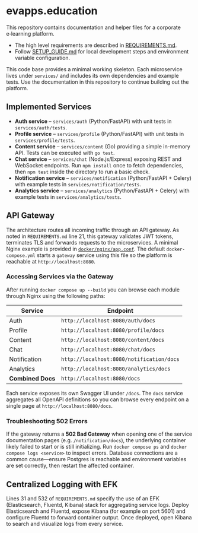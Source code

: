 # evapps.education

This repository contains documentation and helper files for a corporate e‑learning platform.

- The high level requirements are described in [REQUIREMENTS.md](REQUIREMENTS.md).
- Follow [SETUP_GUIDE.md](SETUP_GUIDE.md) for local development steps and environment variable configuration.

This code base provides a minimal working skeleton. Each microservice lives under
`services/` and includes its own dependencies and example tests. Use the
documentation in this repository to continue building out the platform.

## Implemented Services

- **Auth service** – `services/auth` (Python/FastAPI) with unit tests in
  `services/auth/tests`.
- **Profile service** – `services/profile` (Python/FastAPI) with unit tests in
  `services/profile/tests`.
- **Content service** – `services/content` (Go) providing a simple in-memory
  API. Tests can be executed with `go test`.
- **Chat service** – `services/chat` (Node.js/Express) exposing REST and
  WebSocket endpoints. Run `npm install` once to fetch dependencies, then
  `npm test` inside the directory to run a basic check.
- **Notification service** – `services/notification` (Python/FastAPI + Celery)
  with example tests in `services/notification/tests`.
- **Analytics service** – `services/analytics` (Python/FastAPI + Celery) with
  example tests in `services/analytics/tests`.

## API Gateway

The architecture routes all incoming traffic through an API gateway. As noted in
`REQUIREMENTS.md` line 21, this gateway validates JWT tokens, terminates TLS and
forwards requests to the microservices. A minimal Nginx example is provided in
[`docker/nginx/app.conf`](docker/nginx/app.conf). The default
`docker-compose.yml` starts a `gateway` service using this file so the platform
is reachable at `http://localhost:8080`.

### Accessing Services via the Gateway

After running `docker compose up --build` you can browse each module through
Nginx using the following paths:

| Service         | Endpoint                               |
|-----------------|-----------------------------------------|
| Auth            | `http://localhost:8080/auth/docs`       |
| Profile         | `http://localhost:8080/profile/docs`    |
| Content         | `http://localhost:8080/content/docs`    |
| Chat            | `http://localhost:8080/chat/docs`       |
| Notification    | `http://localhost:8080/notification/docs` |
| Analytics       | `http://localhost:8080/analytics/docs`  |
| **Combined Docs** | `http://localhost:8080/docs` |

Each service exposes its own Swagger UI under `/docs`. The `docs` service
aggregates all OpenAPI definitions so you can browse every endpoint on a single
page at `http://localhost:8080/docs`.

### Troubleshooting 502 Errors

If the gateway returns a **502 Bad Gateway** when opening one of the service
documentation pages (e.g. `/notification/docs`), the underlying container likely
failed to start or is still initializing. Run `docker compose ps` and
`docker compose logs <service>` to inspect errors. Database connections are a
common cause—ensure Postgres is reachable and environment variables are set
correctly, then restart the affected container.

## Centralized Logging with EFK

Lines 31 and 532 of `REQUIREMENTS.md` specify the use of an EFK (Elasticsearch,
Fluentd, Kibana) stack for aggregating service logs. Deploy Elasticsearch and
Fluentd, expose Kibana (for example on port 5601) and configure Fluentd to
forward container output. Once deployed, open Kibana to search and visualize
logs from every service.

